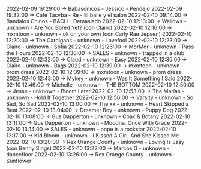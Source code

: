 2022-02-09 19:29:00 -> Babasónicos - Jessico - Pendejo
2022-02-09 19:32:00 -> Café Tacvba - Re - El baile y el salón
2022-02-10 09:14:00 -> Bandalos Chinos - BACH - Demasiado
2022-02-10 12:13:00 -> Wallows - unknown - Are You Bored Yet? (con Clairo)
2022-02-10 12:16:00 -> mxmtoon - unknown - ok on your own (con Carly Rae Jepsen)
2022-02-10 12:20:00 -> The Cardigans - unknown - Lovefool
2022-02-10 12:23:00 -> Clairo - unknown - Sofia
2022-02-10 12:26:00 -> MorMor - unknown - Pass the Hours
2022-02-10 12:30:00 -> SALES - unknown - trapped in a club
2022-02-10 12:32:00 -> Claud - unknown - Easy
2022-02-10 12:35:00 -> Clairo - unknown - Bags
2022-02-10 12:39:00 -> mxmtoon - unknown - prom dress
2022-02-10 12:39:00 -> mxmtoon - unknown - prom dress
2022-02-10 12:43:00 -> Mykey - unknown - Was It Something I Said
2022-02-10 12:46:00 -> Michelle - unknown - THE BOTTOM
2022-02-10 12:50:00 -> Jesse - unknown - Bloom Later
2022-02-10 12:53:00 -> The Marías - unknown - Hold It Together
2022-02-10 12:56:00 -> Varsity - unknown - So Sad, So Sad
2022-02-10 13:00:00 -> The xx - unknown - Heart Skipped a Beat
2022-02-10 13:04:00 -> Dreamer Boy - unknown - Puppy Dog
2022-02-10 13:08:00 -> Gus Dapperton - unknown - Coax & Botany
2022-02-10 13:11:00 -> Gus Dapperton - unknown - Moodna, Once With Grace
2022-02-10 13:14:00 -> SALES - unknown - pope is a rockstar
2022-02-10 13:17:00 -> Kid Bloom - unknown - I Kissed A Girl, And She Kissed Me
2022-02-10 13:20:00 -> Rex Orange County - unknown - Loving Is Easy (con Benny Sings)
2022-02-10 13:22:00 -> Marcos G - unknown - dancefloor
2022-02-10 13:26:00 -> Rex Orange County - unknown - Sunflower
